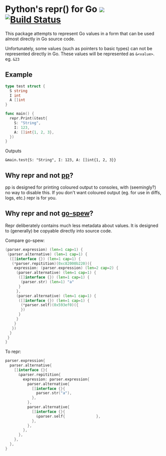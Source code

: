 # Python's repr() for Go [![](https://godoc.org/github.com/alecthomas/repr?status.svg)](http://godoc.org/github.com/alecthomas/repr) [![Build Status](https://travis-ci.org/alecthomas/repr.png)](https://travis-ci.org/alecthomas/repr)

This package attempts to represent Go values in a form that can be used almost directly in Go source
code.

Unfortunately, some values (such as pointers to basic types) can not be represented directly in Go.
These values will be represented as `&<value>`. eg. `&23`

## Example

```go
type test struct {
  S string
  I int
  A []int
}

func main() {
  repr.Print(&test{
    S: "String",
    I: 123,
    A: []int{1, 2, 3},
  })
}
```

Outputs

```
&main.test{S: "String", I: 123, A: []int{1, 2, 3}}
```

## Why repr and not [pp](https://github.com/k0kubun/pp)?

pp is designed for printing coloured output to consoles, with (seemingly?) no way to disable this. If you don't want coloured output (eg. for use in diffs, logs, etc.) repr is for you.

## Why repr and not [go-spew](https://github.com/davecgh/go-spew)?

Repr deliberately contains much less metadata about values. It is designed to (generally) be copyable directly into source code.

Compare go-spew:

```go
(parser.expression) (len=1 cap=1) {
 (parser.alternative) (len=1 cap=1) {
  ([]interface {}) (len=1 cap=1) {
   (*parser.repitition)(0xc82000b220)({
    expression: (parser.expression) (len=2 cap=2) {
     (parser.alternative) (len=1 cap=1) {
      ([]interface {}) (len=1 cap=1) {
       (parser.str) (len=1) "a"
      }
     },
     (parser.alternative) (len=1 cap=1) {
      ([]interface {}) (len=1 cap=1) {
       (*parser.self)(0x593ef0)({
       })
      }
     }
    }
   })
  }
 }
}
```

To repr:

```go
parser.expression{
  parser.alternative{
    []interface {}{
      &parser.repitition{
        expression: parser.expression{
          parser.alternative{
            []interface {}{
              parser.str("a"),
            },
          },
          parser.alternative{
            []interface {}{
              &parser.self{              },
            },
          },
        },
      },
    },
  },
}
```